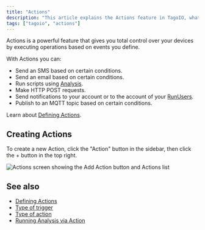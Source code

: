 ```yaml
---
title: "Actions"
description: "This article explains the Actions feature in TagoIO, what you can do with Actions, and how to create a new Action. It also provides links to related documentation sections such as Defining Actions, trigger types, and action types."
tags: ["tagoio", "actions"]
---
```


Actions is a powerful feature that gives you total control over your devices by executing operations based on events you define.

With Actions you can:
- Send an SMS based on certain conditions.
- Send an email based on certain conditions.
- Run scripts using [Analysis](../analysis/analysis-overview).
- Make HTTP POST requests.
- Send notifications to your account or to the account of your [RunUsers](../../tagorun/tagorun-mobile-app).
- Publish to an MQTT topic based on certain conditions.

Learn about [Defining Actions](../actions/actions).

## Creating Actions

To create a new Action, click the "Action" button in the sidebar, then click the + button in the top right.

![Actions screen showing the Add Action button and Actions list](/docs_imagem/tagoio/actions-2.png)

## See also

- [Defining Actions](../actions/actions)
- [Type of trigger](../trigger-by-variable)
- [Type of action](../actions/action-types)
- [Running Analysis via Action](../actions/actions)